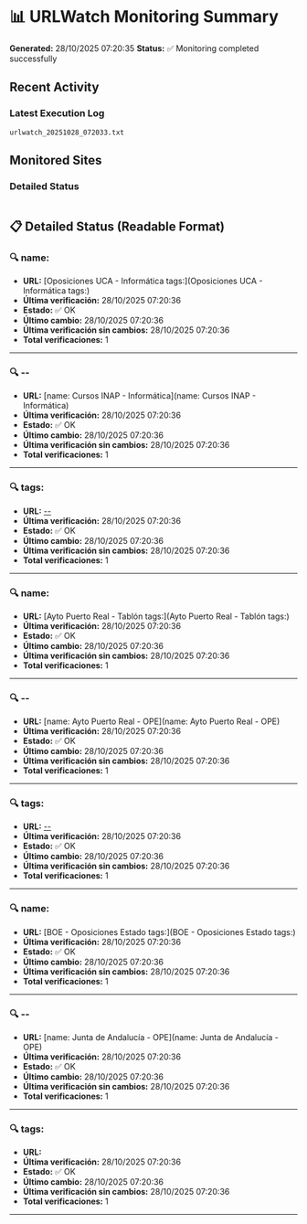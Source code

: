 # 📊 URLWatch Monitoring Summary

**Generated:** 28/10/2025 07:20:35
**Status:** ✅ Monitoring completed successfully

## Recent Activity

### Latest Execution Log
`urlwatch_20251028_072033.txt`

## Monitored Sites

### Detailed Status
```
```

## 📋 Detailed Status (Readable Format)

### 🔍 name:

- **URL:** [Oposiciones UCA - Informática	tags:](Oposiciones UCA - Informática	tags:)
- **Última verificación:** 28/10/2025 07:20:36
- **Estado:** ✅ OK
- **Último cambio:** 28/10/2025 07:20:36
- **Última verificación sin cambios:** 28/10/2025 07:20:36
- **Total verificaciones:** 1

---

### 🔍 --

- **URL:** [name: Cursos INAP - Informática](name: Cursos INAP - Informática)
- **Última verificación:** 28/10/2025 07:20:36
- **Estado:** ✅ OK
- **Último cambio:** 28/10/2025 07:20:36
- **Última verificación sin cambios:** 28/10/2025 07:20:36
- **Total verificaciones:** 1

---

### 🔍 tags:

- **URL:** [--](--)
- **Última verificación:** 28/10/2025 07:20:36
- **Estado:** ✅ OK
- **Último cambio:** 28/10/2025 07:20:36
- **Última verificación sin cambios:** 28/10/2025 07:20:36
- **Total verificaciones:** 1

---

### 🔍 name:

- **URL:** [Ayto Puerto Real - Tablón	tags:](Ayto Puerto Real - Tablón	tags:)
- **Última verificación:** 28/10/2025 07:20:36
- **Estado:** ✅ OK
- **Último cambio:** 28/10/2025 07:20:36
- **Última verificación sin cambios:** 28/10/2025 07:20:36
- **Total verificaciones:** 1

---

### 🔍 --

- **URL:** [name: Ayto Puerto Real - OPE](name: Ayto Puerto Real - OPE)
- **Última verificación:** 28/10/2025 07:20:36
- **Estado:** ✅ OK
- **Último cambio:** 28/10/2025 07:20:36
- **Última verificación sin cambios:** 28/10/2025 07:20:36
- **Total verificaciones:** 1

---

### 🔍 tags:

- **URL:** [--](--)
- **Última verificación:** 28/10/2025 07:20:36
- **Estado:** ✅ OK
- **Último cambio:** 28/10/2025 07:20:36
- **Última verificación sin cambios:** 28/10/2025 07:20:36
- **Total verificaciones:** 1

---

### 🔍 name:

- **URL:** [BOE - Oposiciones Estado	tags:](BOE - Oposiciones Estado	tags:)
- **Última verificación:** 28/10/2025 07:20:36
- **Estado:** ✅ OK
- **Último cambio:** 28/10/2025 07:20:36
- **Última verificación sin cambios:** 28/10/2025 07:20:36
- **Total verificaciones:** 1

---

### 🔍 --

- **URL:** [name: Junta de Andalucía - OPE](name: Junta de Andalucía - OPE)
- **Última verificación:** 28/10/2025 07:20:36
- **Estado:** ✅ OK
- **Último cambio:** 28/10/2025 07:20:36
- **Última verificación sin cambios:** 28/10/2025 07:20:36
- **Total verificaciones:** 1

---

### 🔍 tags:

- **URL:** []()
- **Última verificación:** 28/10/2025 07:20:36
- **Estado:** ✅ OK
- **Último cambio:** 28/10/2025 07:20:36
- **Última verificación sin cambios:** 28/10/2025 07:20:36
- **Total verificaciones:** 1

---

